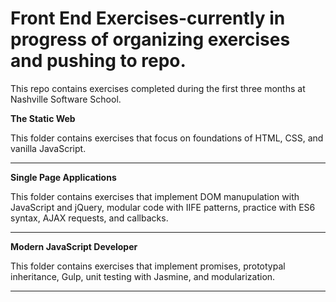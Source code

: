 # Front End Exercises-currently in progress of organizing exercises and pushing to repo.

This repo contains exercises completed during the first three months at Nashville Software School.

**The Static Web**

This folder contains exercises that focus on foundations of HTML, CSS, and vanilla JavaScript.

_________________________

**Single Page Applications**

This folder contains exercises that implement DOM manupulation with JavaScript and jQuery, modular code with IIFE patterns, practice with ES6 syntax, AJAX requests, and callbacks.

__________________________

**Modern JavaScript Developer**

This folder contains exercises that implement promises, prototypal inheritance, Gulp, unit testing with Jasmine, and modularization.

__________________________